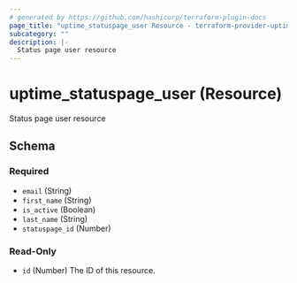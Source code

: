 ```yaml
---
# generated by https://github.com/hashicorp/terraform-plugin-docs
page_title: "uptime_statuspage_user Resource - terraform-provider-uptime"
subcategory: ""
description: |-
  Status page user resource
---
```


# uptime_statuspage_user (Resource)

Status page user resource



<!-- schema generated by tfplugindocs -->
## Schema

### Required

- `email` (String)
- `first_name` (String)
- `is_active` (Boolean)
- `last_name` (String)
- `statuspage_id` (Number)

### Read-Only

- `id` (Number) The ID of this resource.

